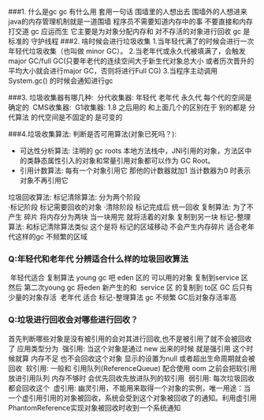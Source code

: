 
###1. 什么是gc gc 有什么用
   套用一句话 围墙里的人想出去 围墙外的人想进来 java的内存管理机制就是一道围墙 程序员不需要知道内存中的事 不要直接和内存打交道
    gc 应运而生 它主要是为对象分配内存和 对不存活的对象进行回收
    gc 是标准的 守护线程 
###2. 啥时候会进行垃圾收集
   1.当年轻代满了的时候会进行一次年轻代垃圾收集（也叫做 minor GC）。
    2.当老年代或永久代被填满了，会触发 major GC/full GC(只要年老代的连续空间大于新生代对象总大小
    或者历次晋升的平均大小就会进行major GC，否则将进行Full CG)
    3.当程序主动调用 System.gc() 的时候会通知进行gc 

###3. 垃圾收集器有哪几种:
​    分代收集器: 年轻代 老年代 永久代 每个代的空间是确定的
​    CMS收集器:
​    G1收集器: 1.8 之后用的  和上面几个的区别在于 别的都是 分代算法 的代空间是不固定的 是可变的

###4.垃圾收集算法:
  判断是否可用算法(对象已死吗？):
   * 可达性分析算法: 注明的 gc roots  本地方法栈中，JNI引用的对象，方法区中的类静态属性引入的对象和常量引用对象都可以作为 GC Root。
   * 引用计数算法: 每有一个对象引用它 那他的计数器就加1 当计数器为0 时表示对象不再引用它        

垃圾回收算法:
      标记清除算法: 分为两个阶段  
            ·标记阶段 标记需要回收的对象
            ·清除阶段 标记完成后 统一回收
        复制算法: 为了不产生 碎片 将内存分为两块 当一块用完 就将活着的对象 复制到另一块
        标记-整理算法: 和标记清除算法类似 这个是将 标记的区域移动 不会产生内存碎片 适合老年代这样的gc  不频繁的区域

### Q:年轻代和老年代 分辨适合什么样的垃圾回收算法

​    年轻代适合 复制算法 young gc 吧 eden 区的 可以用的对象 复制到service 区 然后 第二次young gc 将eden 新产生的和
​    service 区 的复制到 to区    GC 后只有少量的对象存活
​    老年代 适合 标记-整理算法 gc 不频繁 GC后对象存活率高

### Q:垃圾进行回收会对哪些进行回收？
​    首先判断哪些对象是没有被引用的会对其进行回收,也不是被引用了就不会被回收了 应用类型分为
​    强引用: 当这个对象是通过 new 出来的时候 就是强引用 这个时候就算 内存不足 也不会回收这个对象 显示的设置为null 或者超出生命周期就会被回收
​    软引用: 一般和 引用队列(ReferenceQueue) 配合使用 oom 之前会把软引用放进引用队列  内存不够时 会优先回收先放进队列的软引用
​    弱引用:  每次垃圾回收 都会回收这个
​    虚引用: 幽灵引用，不能用来取得一个对象的实例，唯一用途：当一个虚引用引用的对象被回收，系统会受到这个对象被回收了的通知。利用虚引用PhantomReference实现对象被回收时收到一个系统通知